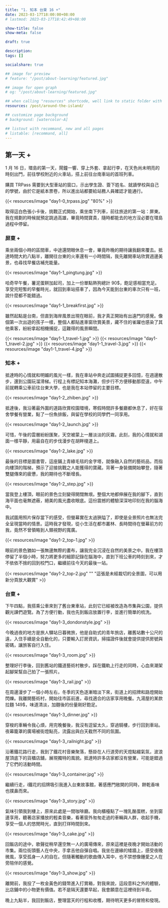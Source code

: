```yaml
---
title: "1. 知本 台東 16 +"
date: 2023-03-17T18:00:00+08:00
# lastmod: 2023-03-17T18:42:49+08:00

show-title: false
show-meta: false

draft: true

description:
tags: []

socialshare: true

## image for preview
# feature: "/post/about-learning/featured.jpg"

## image for open graph
# og: "/post/about-learning/featured.jpg"

## when calling "resources" shortcode, well link to static folder with this path 
resources: /post/around-the-island/

## customize page background
# background: [watercolor-A] 

## listout with recommand, new and all pages
# listable: [recommand, all]
---
```


## 第一天 +

1 月 16 日，環島的第一天，鬧鐘一響、穿上外套、拿起行李，在天色尚未明亮的時刻出門，前往學校附近的火車站，搭上前往台南車站的首班列車。

<!--more-->

購買 TRPass 需要到大型車站的窗口，示出學生證、簽下姓名、就讀學校與自己的學號，由於它是紙本票卷，所以進出站都要給站務人員確認才能通行。

{{< resources/image "day1-0_trpass.jpg" "80%"  >}}

取得這白色張小卡後，挑戰正式開始，乘坐南下列車，前往旅途的第一站：屏東。我在規劃的時候就預定跳過高雄，畢竟時間寶貴，隨時都能去的地方沒必要在環島過程中停留。

### 屏東 +

乘坐兩個小時的區間車，中途還閉眼休息一會，畢竟昨晚的期待讓我翻來覆去。抵達時間大約八點半，離開往台東的火車還有一小時間隔，我先離開車站欣賞週邊美景，也尋找早餐店補充能量。

{{< resources/image "day1-1_pingtung.jpg"  >}}

哈奇早午餐，薯泥蛋餅加起司，加上一份單點熱狗總計 90$，飽足感相當充足。享受完短暫的早餐時光，就回到車站搭車了，因為今天能到台東的車次只有一班，說什麼都不能錯過。

{{< resources/image "day1-1_breakfirst.jpg"  >}}

雖然起點是台南，但直到海岸風景出現在眼前，我才真正開始有出遠門的感覺。像個第一次出遊的孩子一樣，整個人都貼進車窗欣賞美景，藏不住的雀躍也感染了其他乘客，紛紛拿起相機捕捉，這難得的風景瞬間。

{{< resources/image "day1-1_travel-1.jpg"  >}}
{{< resources/image "day1-1_travel-2.jpg"  >}}
{{< resources/image "day1-1_travel-3.jpg"  >}}
{{< resources/image "day1-1_travel-4.jpg"  >}}

### 知本 +

抵達時的心情就和明媚的風光一樣，我在車站中奔走試圖捕捉更多回憶，在週邊散步，還到公園玩溜滑梯。行程上有標記知本海灘，但步行不方便移動那麼遠，中午前就轉乘公車前往台東大學，也是我在本站停留的主要目標。

{{< resources/image "day1-2_zhiben.jpg"  >}}

抵達後，我沿著最外圍的道路欣賞校園環境，寒假時間許多餐廳都休息了，好在宿舍學餐有營業，點了一份魚排飯，與留在學校的同學們一同享用。

{{< resources/image "day1-2_launch.jpg"  >}}

可惜，午後的雲層紛紛匯聚，天空被蒙上一層淡淡的灰霧。此刻，我的心情就和湖面一樣平靜，用最自在的步伐漫步在胡畔棧道上。

{{< resources/image "day1-2_lake.jpg"  >}}

最後的目標是圖書管，這座鋪上青綠毛毯的金字塔，就像融入自然的藝術品，而指向樓頂的階梯，預示了迎接挑戰之人能獲得的寶藏。背著一身裝備開始攀登，隨著雙腿傳來的疲憊，我的期待也不斷增長。

{{< resources/image "day1-2_step.jpg"  >}}

<!-- 登頂後，視野隨即開闊起來，無邊的大地就在自己腳下，直至海面都沒有一絲遮蔽，美景盡收眼底，不曾體驗的震撼給我留下深刻印象。 -->

當我登上樓頂，眼前的景色立刻變得開闊無垠。整個大地都伸展在我的腳下，直到海平面也毫無遮蔽，絕美的風光盡收眼底。這份震撼的體驗深深地印刻在我的腦海中。

<!-- 我嘗試用照片保存此的感受，但螢幕實在是太狹隘了，即使全景照也無法複製當下的感受。與其說相片太過狹小，不如說，生活在都市叢林，長時間坐在螢幕前工作的我都不知道，原來人的視野是能那麼寬廣的。 -->

我試圖用照片保存當下的感受，但螢幕實在太過狹隘了，即使是全景照片也無法完全呈現當時的情景。這時我才發現，從小生活在都市叢林、長時間待在螢幕前方的我，竟然不曾領略到人類視野的寬廣。

{{< resources/image "day1-2_top-1.jpg"  >}}

<!-- 眼前的景色猶如一張無邊無際的畫布，讓我完全沉浸在自然的美景之中。我在樓頂休息了半個小時，嘗試將更多細節收入記憶，直到下班公車的時刻到來，才不捨得離開，前往到今天的最後一站。 -->

眼前的景色猶如一張無邊無際的畫布，讓我完全沉浸在自然的美景之中。我在樓頂停留了半個小時，努力將更多的細節記錄在腦海中，直到下班公車的時刻到來，才不依依不捨的回到校門口，繼續前往今天的最後一站。

{{< resources/image "day1-2_top-2.jpg" "" "這張是未經裁切的全景圖，可以用新分頁放大觀賞" >}}

### 台東 +

下午四點，我搭乘公車來到了舊台東車站，此刻它已經被改造為市集與公園，提供觀光課們遊覽。為了方便行動，我也先到飯店放置行李，並進行簡單的梳洗。

{{< resources/image "day1-3_dondonstyle.jpg"  >}}

今晚過夜的地方是旅人驛站日暮微旅，他是自助式的青年旅店，離舊站數十公尺的遠，入住手續是全自動化的，只要輸入訂房資訊，掃描證件後就會提供提供房號與密碼，讓旅客自行入住。

{{< resources/image "day1-3_room.jpg"  >}}

<!-- 整理好行李後，回到舊站的鐵道藝術村散步，心血來潮架起腳架幫自己拍了一張照片 -->

整理好行李後，回到舊站的鐵道藝術村散步。踩在鐵軌上行走的同時，心血來潮架起腳架幫自己拍了一張照片。

{{< resources/image "day1-3_rail.jpg"  >}}

<!-- 走到 台東公園 天色已經暗了 地圖看半天找不到 被騙 廢棄ㄌ 沒有湖 -->

<!-- 大約在藝術村散步一個小時，冬季的天色一下就暗了，街道被招牌與路燈點亮，往市區行動，尋找適合的店家享用晚餐。 -->

在周邊漫步了一個小時左右，冬季的天色逐漸暗淡下來，街道上的招牌和路燈開始閃爍。我離開藝術村，開始往市區前進，尋找適合的店家享用晚餐。九湯屋的某款拉麵 149$，味道清淡，加麵後的份量剛好飽足。

{{< resources/image "day1-3_dinner.jpg"  >}}

<!-- 看地圖發現 繼續走有 天后宮 所以就去拍了張照 -->

<!-- 回去市集 現充地點 -->

<!-- 市區的車輛使我心煩，用餐完畢後沒多做停留，沿著騎樓走回車站。夜晚的鐵道廣場被街燈點亮，散發與白天不同的氣氛。 -->

穿梭的車輛令我心煩，用完晚餐後，我沒有逗留太久，穿過騎樓，步行回到車站。夜幕籠罩的廣場被街燈點亮，流露出與白天截然不同的氛圍。

{{< resources/image "day1-3_railnight.jpg"  >}}

沿著鐵花路行走，我到了鐵花村音樂聚落，懸掛在人行道旁的天燈點綴氣氛，波浪屋頂底下的貨櫃店舖，展現獨特的風貌。抵達時許多店家都沒有營業，可能是錯過了它們的活動時間。

{{< resources/image "day1-3_container.jpg"  >}}

繼續行走，i鐵花的招牌吸引我進入台東故事館，著感應門敞開的同時，餅乾香味也撲鼻而來。

{{< resources/image "day1-3_story.jpg"  >}}

氣味引領我到樓上，原來此處是一間咖啡廳。我向櫃檯點了一塊乳酪蛋糕，坐到窗邊享用，聽著店家播放的輕柔音樂，看著窗外匆匆走過的車輛與人群，收起手機，享受一個人的悠閒時光，直到打烊時間到來。

{{< resources/image "day1-3_cake.jpg"  >}}

回飯店的途中，歌聲從稍早還空無一人的廣場傳來，原來這裡是夜晚才開始活動的市集。兩位街頭藝人在中央，手拿吉他自彈自唱。我坐在邊緣的矮牆上，感受夜晚微風，享受孤身一人的自在。但隨著觸動的歌曲傳入耳中，也不禁想像鍾愛之人在旁陪伴的感覺。

{{< resources/image "day1-3_show.jpg"  >}}

離開前，我投了一枚金黃色的錢幣進入打賞箱，對我來說，這段意料之外的體驗，比店鋪中的小物更有價值。若不是隔天還要早起，我會願意在這裡待到半夜。

晚上九點半，我回到飯店，整理當天的行程和收穫，期待明天更多的冒險和發現。

<!-- TODO 連接下一篇 -->
